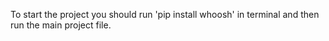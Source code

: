 To start the project you should run 'pip install whoosh' in terminal and then run the main project file.

